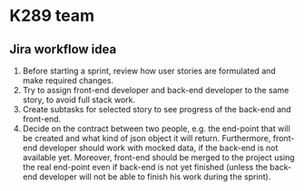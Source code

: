 # K289 team
## Jira workflow idea
1. Before starting a sprint, review how user stories are formulated and make required changes.
2. Try to assign front-end developer and back-end developer to the same story, to avoid full stack work.
3. Create subtasks for selected story to see progress of the back-end and front-end.
4. Decide on the contract between two people, e.g. the end-point that will be created and what kind of json object it will return. Furthermore, front-end developer should work with mocked data, if the back-end is not available yet. Moreover, front-end should be merged to the project using the real end-point even if back-end is not yet finished (unless the back-end developer will not be able to finish his work during the sprint).

